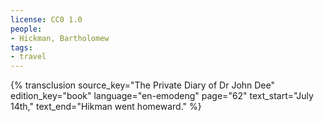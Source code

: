 ```yaml
---
license: CC0 1.0
people:
- Hickman, Bartholomew
tags:
- travel
---
```

{% transclusion
  source_key="The Private Diary of Dr John Dee"
  edition_key="book"
  language="en-emodeng"
  page="62"
  text_start="July 14th,"
  text_end="Hikman went homeward."
%}
